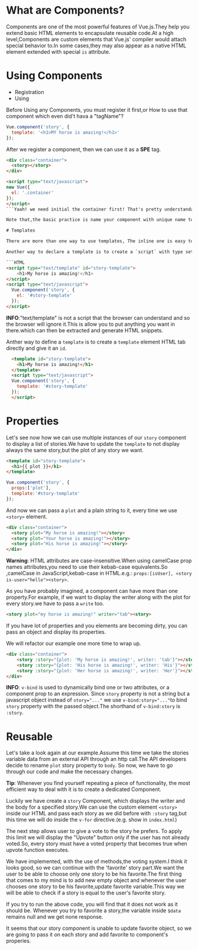 # What are Components?

Components are one of the most powerful features of Vue.js.They help you extend basic HTML elements to encapsulate reusable code.At a high level,Components are custom elements that Vue.js' compiler would attach special behavior to.In some cases,they may also appear as a native HTML element extended with special `is` attribute.

# Using Components

- Registration
- Using

Before Using any Components, you must register it first,or How to use that component which even did't hava a "tagName"?

```js
Vue.component('story', {
  template: '<h1>MY horse is amazing!</h1>'
});
```
After we register a component, then we can use it as a **SPE** tag.

```HTML
<div class="container">
  <story></story>
</div>

<script type="text/javascript">
new Vue({
  el: '.container'
});
</script>
```Yaah! we need initial the container first! That's pretty understandable.

Note that,the basic practice is name your component with unique name to avoid collisions with any possible tags that might get introduced at some point in the further.

# Templates

There are more than one way to use templates, The inline one is easy to use, but it's also get "dirty" vary fast.

Another way to declare a template is to create a `script` with type set to `text/template` and set and `id` of `story-template`.To use this template we need a reference a selector in the `template` option of our component to this script.

```HTML
<script type="text/template" id="story-template">
    <h1>My horse is amazing!</h1>
</script>
<script type="text/javascript">
  Vue.component('story', {
    el: '#story-template'
  });
</script>
```
**INFO**:"text/template" is not a script that the browser can understand and so the browser will ignore it.This is allow you to put anything you want in there.which can then be extracted and generate HTML snippets.

Anther way to define a `template` is to create a `template` element HTML tab directly and give it an `id`.

```HTML
  <template id="story-template">
    <h1>My horse is amazing!</h1>
  </template>
  <script type="text/javascript">
  Vue.component('story', {
    template: '#story-template'
  });
  </script>
  ```
# Properties

Let's see now how we can use multiple instances of our `story` component to display a list of stories.We have to update the `template` to not display always the same story,but the plot of any story we want.

```HTML
<template id="story-template">
  <h1>{{ plot }}</h1>
</template>
```
```js
Vue.component('story', {
  props:['plot'],
  template:'#story-template'
});
```
And now we can pass a `plot` and a plain string to it, every time we use `<story>` element.

```HTML
<div class="container">
  <story plot="My horse is amazing!"></story>
  <story plot="Your horse is amazing!"></story>
  <story plot="His horse is amazing!"></story>
</div>
```
**Warning**: HTML attributes are case-insensitive.When using camelCase prop names attributes,you need to use their kebab-case equivalents.So ,camelCase in JavaScript,kebab-case in HTML.e.g.: `props:[isUser], <story is-user="hello"><story>`.

As you have probably imagined, a component can have more than one property.For example, if we want to display the writer along with the plot for every story.we have to pass a `write` too.

```HTML
<story plot="my horse is amazing!" writer="tab"><story>
```
If you have lot of properties and you elements are becoming dirty, you can pass an object and display its properties.

We will refactor our example one more time to wrap up.

```HTML
<div class="container">
    <story :story="{plot: 'My horse is amazing!', writer: 'tab'}"></story>
    <story :story="{plot: 'His horse is amazing!', writer: 'His'}"></story>
    <story :story="{plot: 'Her horse is amazing!', writer: 'Her'}"></story>
</div>
```
**INFO**: `v-bind` is used to dynamically bind one or two attributes, or a component prop to an expression. Since `story` property is not a string but a javascript object instead of `story="..."` we use `v-bind:story="..."`to bind `story` property with the passed object.The shorthand of `v-bind:story` is `:story`.

# Reusable

Let's take a look again at our example.Assume this time we take the stories variable data from an external API through an http call.The API developers decide to rename `plot` story property to `body`. So now, we have to go through our code and make the necessary changes.

**Tip**: Whenever you find yourself repeating a piece of functionality, the most efficient way to deal with it is to create a dedicated Component.

Luckily we have create a `story` Component, which displays the writer and the body for a specified story.We can use the custom element `<story>` inside our HTML and pass each story as we did before with `:story` tag,but this time we will do inside the `v-for` directive.(e.g. show in `index.html`)

The next step allows user to give a vote to the story he prefers. To apply this limit we will display the "Upvote" button only if the user has not already voted.So, every story must have a voted property that becomes true when upvote function executes.

We have implemented, with the use of methods,the voting system.I think it looks good, so we can continue with the 'favorite' story part.We want the user to be able to choose only one story to be his favorite.The first thing that comes to my mind is to add new empty object and whenever the user chooses one story to be his favorite,update favorite variable.This way we will be able to check if a story is equal to the user's favorite story.

If you try to run the above code, you will find that it does not work as it should be. Whenever you try to favorite a story,the variable inside `$data` remains null and we get none response.

It seems that our story component is unable to update favorite object, so we are going to pass it on each story and add favorite to component's properies.

 
